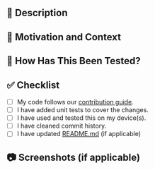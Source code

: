 <!-- Thanks for taking the time to write this Pull Request ❤️ -->

## 🚀 Description
<!-- Describe your changes in detail -->

## 📄 Motivation and Context
<!-- Why is this change required? What problem does it solve? -->
<!-- If it fixes an open issue, please link to the issue here. -->

## 🧪 How Has This Been Tested?
<!-- Please describe in detail how you tested your changes. -->
<!-- Include details of your testing environment, tests ran to see how -->
<!-- your change affects other areas of the code, etc. -->

## ✅ Checklist
<!--- Just put an `x` in all the boxes that apply. -->

- [ ] My code follows
  our [contribution guide](https://github.com/smellouk/kamper/blob/develop/CONTRIBUTING.md).
- [ ] I have added unit tests to cover the changes.
- [ ] I have used and tested this on my device(s).
- [ ] I have cleaned commit history.
- [ ] I have updated [README.md](https://github.com/smellouk/kamper/blob/develop/README.md) (if
  applicable)

## 📷 Screenshots (if applicable)
<!-- Please provide a screenshot of your change -->
